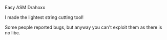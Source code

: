Easy ASM Drahoxx

I made the lightest string cutting tool!

Some people reported bugs, but anyway you can't exploit them as there is no libc.
